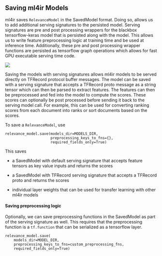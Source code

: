 ## Saving ml4ir Models

ml4ir saves `RelevanceModel` in the SavedModel format. Doing so, allows us to add additional serving signatures to the persisted model. Serving signatures are pre and post processing wrappers for the blackbox tensorflow-keras model that is persisted along with the model. This allows us to write feature preprocessing logic at training time and be used at inference time. Additionally, these pre and post processing wrapper functions are persisted as tensorflow graph operations which allows for fast GPU executable serving time code.

![](/_static/saved_model.png)


Saving the models with serving signatures allows ml4ir models to be served directly on TFRecord protocol buffer messages. The model can be saved with a serving signature that accepts a TFRecord proto message as a string tensor which can then be parsed to extract features. The features can then be preprocessed and fed into the model to compute the scores. These scores can optionally be post processed before sending it back to the serving model call. For example, this can be used for converting ranking scores from each document into ranks or sort documents based on the scores.

To save a `RelevanceModel`, use
```
relevance_model.save(models_dir=MODELS_DIR,
                     preprocessing_keys_to_fns={},
                     required_fields_only=True)
```

This saves 

* a SavedModel with default serving signature that accepts feature tensors as key value inputs and returns the scores

* a SavedModel with TFRecord serving signature that accepts a TFRecord proto and returns the scores

* individual layer weights that can be used for transfer learning with other ml4ir models

#### Saving preprocessing logic

Optionally, we can save preprocessing functions in the SavedModel as part of the serving signature as well. This requires that the preprocessing function is a `tf.function` that can be serialized as a tensorflow layer.
```
relevance_model.save(
    models_dir=MODEL_DIR,
    preprocessing_keys_to_fns=custom_preprocessing_fns,
    required_fields_only=True)
```